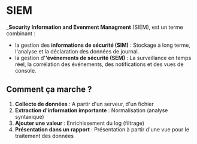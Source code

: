 # SIEM

___Security Information and Evenment Managment__ (SIEM), est un terme combinant :
-  la gestion des **__informations de sécurité__ (SIM)** : Stockage à long terme, l'analyse et la déclaration des données de journal.
-  la gestion d'**__'événements de sécurité (SEM)__** : La surveillance en temps réel, la corrélation des événements, des notifications et des vues de console.

## Comment ça marche ?

1) **Collecte de données** : A partir d'un serveur, d'un fichier
2) **Extraction d'information importante** : Normalisation (analyse syntaxique)
3) **Ajouter une valeur** : Enrichissement du log (filtrage)
4) **Présentation dans un rapport** : Présentation à partir d'une vue pour le traitement des données